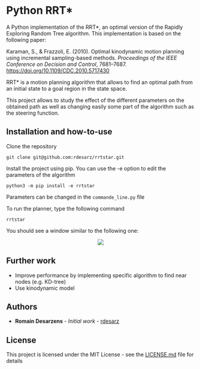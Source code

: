 # Python RRT*

A Python implementation of the RRT*, an optimal version of the Rapidly Exploring Random Tree algorithm. This implementation is based on the following paper: <div class="csl-entry">Karaman, S., &#38; Frazzoli, E. (2010). Optimal kinodynamic motion planning using incremental sampling-based methods. <i>Proceedings of the IEEE Conference on Decision and Control</i>, 7681–7687. https://doi.org/10.1109/CDC.2010.5717430</div>

RRT* is a motion planning algorithm that allows to find an optimal path from an initial state to a goal region in the state space. 

This project allows to study the effect of the different parameters on the obtained path as well as changing easily some part of the algorithm such as the steering function.

## Installation and how-to-use

Clone the repository

    git clone git@github.com:rdesarz/rrtstar.git
  
Install the project using pip. You can use the -e option to edit the parameters of the algorithm
    
    python3 -m pip install -e rrtstar
  
Parameters can be changed in the `commande_line.py` file

To run the planner, type the following command

    rrtstar
    
You should see a window similar to the following one:
<p align="center">
  <img src="https://user-images.githubusercontent.com/25770941/154573709-95cf6b69-ec71-413f-aaaa-6e9a31457141.png">
</p>

## Further work
* Improve performance by implementing specific algorithm to find near nodes (e.g. KD-tree)
* Use kinodynamic model 

## Authors

* **Romain Desarzens** - *Initial work* - [rdesarz](https://github.com/rdesarz)

## License

This project is licensed under the MIT License - see the [LICENSE.md](LICENSE.md) file for details
